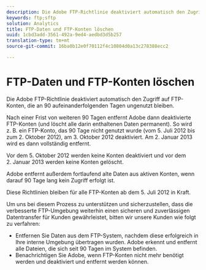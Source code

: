 ```yaml
---
description: Die Adobe FTP-Richtlinie deaktiviert automatisch den Zugriff auf FTP-Konten, die an 90 aufeinanderfolgenden Tagen ungenutzt bleiben.
keywords: ftp;sftp
solution: Analytics
title: FTP-Daten und FTP-Konten löschen
uuid: 1cbd3add-3561-492a-9ed4-aedbd3d5b257
translation-type: tm+mt
source-git-commit: 16ba0b12e0f70112f4c10804d0a13c278388ecc2

---
```



# FTP-Daten und FTP-Konten löschen

Die Adobe FTP-Richtlinie deaktiviert automatisch den Zugriff auf FTP-Konten, die an 90 aufeinanderfolgenden Tagen ungenutzt bleiben.

Nach einer Frist von weiteren 90 Tagen entfernt Adobe dann deaktivierte FTP-Konten (und löscht alle darin enthaltenen Daten permanent). So wird z. B. ein FTP-Konto, das 90 Tage nicht genutzt wurde (vom 5. Juli 2012 bis zum 2. Oktober 2012), am 3. Oktober 2012 deaktiviert. Am 2. Januar 2013 wird es dann vollständig entfernt.

Vor dem 5. Oktober 2012 werden keine Konten deaktiviert und vor dem 2. Januar 2013 werden keine Konten gelöscht.

Adobe entfernt außerdem fortlaufend alte Daten aus aktiven Konten, wenn darauf 90 Tage lang kein Zugriff erfolgt ist.

Diese Richtlinien bleiben für alle FTP-Konten ab dem 5. Juli 2012 in Kraft.

Um uns bei diesem Prozess zu unterstützen und sicherzustellen, dass die verbesserte FTP-Umgebung weiterhin einen sicheren und zuverlässigen Datentransfer für Kunden gewährleistet, bitten wir unsere Kunden wie folgt zu verfahren:

* Entfernen Sie Daten aus dem FTP-System, nachdem diese erfolgreich in Ihre interne Umgebung übertragen wurden. Adobe erkennt und entfernt alle Dateien, die sich seit 90 Tagen im System befinden.
* Benachrichtigen Sie Adobe, wenn FTP-Konten nicht mehr benötigt werden und deaktiviert und entfernt werden können.

